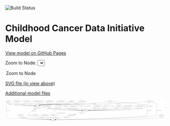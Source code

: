 <link rel='stylesheet' href="assets/style.css">
<link rel='stylesheet' href="https://unpkg.com/leaflet@1.5.1/dist/leaflet.css" integrity="sha512-xwE/Az9zrjBIphAcBb3F6JVqxf46+CDLwfLMHloNu6KEQCAWi6HcDUbeOfBIptF7tcCzusKFjFw2yuvEpDL9wQ==" crossorigin="">
<script type="text/javascript" src="https://code.jquery.com/jquery-3.2.1.min.js"></script>
<script type="text/javascript"  src="https://unpkg.com/leaflet@1.5.1/dist/leaflet.js"></script>
<script type="text/javascript" src="assets/actions.js"></script>

![Build Status](https://github.com/CBIIT/ccdi-model/actions/workflows/model-test-and-deploy.yml/badge.svg)

# Childhood Cancer Data Initiative Model

[View model on GitHub Pages](https://cbiit.github.io/ccdi-model/)



Zoom to Node: <select id="node_select">
  <option value="">Zoom to Node</option>
</select>
<div id="model"></div>

<p>
<a href="./model-desc/ccdi-model.svg">SVG file (in view above)</a>
<p>
<a href="./model-desc">Additional model files</a>
<div id='graph' style='display:off;'>
<svg width="3010pt" height="392pt"
 viewBox="0.00 0.00 3010.19 392.00" xmlns="http://www.w3.org/2000/svg" xmlns:xlink="http://www.w3.org/1999/xlink">
<g id="graph0" class="graph" transform="scale(1 1) rotate(0) translate(4 388)">
<title>Perl</title>
<polygon fill="#ffffff" stroke="transparent" points="-4,4 -4,-388 3006.1903,-388 3006.1903,4 -4,4"/>
<!-- study -->
<g id="node1" class="node">
<title>study</title>
<ellipse fill="none" stroke="#000000" cx="898.3956" cy="-18" rx="36.2938" ry="18"/>
<text text-anchor="middle" x="898.3956" y="-14.3" font-family="Times,serif" font-size="14.00" fill="#000000">study</text>
</g>
<!-- participant -->
<g id="node2" class="node">
<title>participant</title>
<ellipse fill="none" stroke="#000000" cx="1512.3956" cy="-192" rx="62.2891" ry="18"/>
<text text-anchor="middle" x="1512.3956" y="-188.3" font-family="Times,serif" font-size="14.00" fill="#000000">participant</text>
</g>
<!-- consent_group -->
<g id="node27" class="node">
<title>consent_group</title>
<ellipse fill="none" stroke="#000000" cx="1246.3956" cy="-105" rx="79.0865" ry="18"/>
<text text-anchor="middle" x="1246.3956" y="-101.3" font-family="Times,serif" font-size="14.00" fill="#000000">consent_group</text>
</g>
<!-- participant&#45;&gt;consent_group -->
<g id="edge39" class="edge">
<title>participant&#45;&gt;consent_group</title>
<path fill="none" stroke="#000000" d="M1470.8331,-178.4063C1425.2169,-163.4866 1351.7865,-139.4699 1301.4202,-122.9968"/>
<polygon fill="#000000" stroke="#000000" points="1302.2622,-119.5897 1291.6696,-119.8076 1300.0861,-126.2429 1302.2622,-119.5897"/>
<text text-anchor="middle" x="1445.8956" y="-144.8" font-family="Times,serif" font-size="14.00" fill="#000000">of_participant</text>
</g>
<!-- radiology_file -->
<g id="node3" class="node">
<title>radiology_file</title>
<ellipse fill="none" stroke="#000000" cx="1278.3956" cy="-279" rx="73.387" ry="18"/>
<text text-anchor="middle" x="1278.3956" y="-275.3" font-family="Times,serif" font-size="14.00" fill="#000000">radiology_file</text>
</g>
<!-- radiology_file&#45;&gt;participant -->
<g id="edge11" class="edge">
<title>radiology_file&#45;&gt;participant</title>
<path fill="none" stroke="#000000" d="M1267.6522,-261.0635C1262.7487,-250.3246 1259.5799,-237.048 1267.3956,-228 1278.7562,-214.8481 1373.5119,-203.9479 1441.7793,-197.702"/>
<polygon fill="#000000" stroke="#000000" points="1442.422,-201.1585 1452.0685,-196.7773 1441.7953,-194.1866 1442.422,-201.1585"/>
<text text-anchor="middle" x="1326.3956" y="-231.8" font-family="Times,serif" font-size="14.00" fill="#000000">of_radiology_file</text>
</g>
<!-- diagnosis -->
<g id="node4" class="node">
<title>diagnosis</title>
<ellipse fill="none" stroke="#000000" cx="1239.3956" cy="-366" rx="54.6905" ry="18"/>
<text text-anchor="middle" x="1239.3956" y="-362.3" font-family="Times,serif" font-size="14.00" fill="#000000">diagnosis</text>
</g>
<!-- diagnosis&#45;&gt;participant -->
<g id="edge33" class="edge">
<title>diagnosis&#45;&gt;participant</title>
<path fill="none" stroke="#000000" d="M1272.5515,-351.6651C1298.2843,-339.5126 1333.9168,-320.3541 1360.3956,-297 1375.3951,-283.7706 1372.3047,-274.125 1387.3956,-261 1411.1121,-240.3731 1442.0015,-223.2516 1467.1395,-211.2234"/>
<polygon fill="#000000" stroke="#000000" points="1468.887,-214.2702 1476.4654,-206.8662 1465.9239,-207.9282 1468.887,-214.2702"/>
<text text-anchor="middle" x="1431.8956" y="-275.3" font-family="Times,serif" font-size="14.00" fill="#000000">of_diagnosis</text>
</g>
<!-- sample -->
<g id="node22" class="node">
<title>sample</title>
<ellipse fill="none" stroke="#000000" cx="606.3956" cy="-279" rx="44.393" ry="18"/>
<text text-anchor="middle" x="606.3956" y="-275.3" font-family="Times,serif" font-size="14.00" fill="#000000">sample</text>
</g>
<!-- diagnosis&#45;&gt;sample -->
<g id="edge34" class="edge">
<title>diagnosis&#45;&gt;sample</title>
<path fill="none" stroke="#000000" d="M1203.0997,-352.4127C1168.7022,-340.217 1115.3143,-323.0368 1067.3956,-315 888.3861,-284.9769 837.7832,-330.5209 659.3956,-297 655.7426,-296.3136 651.998,-295.4304 648.2707,-294.4246"/>
<polygon fill="#000000" stroke="#000000" points="649.1025,-291.0206 638.5198,-291.5269 647.1084,-297.7306 649.1025,-291.0206"/>
<text text-anchor="middle" x="1174.8956" y="-318.8" font-family="Times,serif" font-size="14.00" fill="#000000">of_diagnosis</text>
</g>
<!-- laboratory_test -->
<g id="node5" class="node">
<title>laboratory_test</title>
<ellipse fill="none" stroke="#000000" cx="1453.3956" cy="-366" rx="81.7856" ry="18"/>
<text text-anchor="middle" x="1453.3956" y="-362.3" font-family="Times,serif" font-size="14.00" fill="#000000">laboratory_test</text>
</g>
<!-- laboratory_test&#45;&gt;participant -->
<g id="edge20" class="edge">
<title>laboratory_test&#45;&gt;participant</title>
<path fill="none" stroke="#000000" d="M1460.8865,-347.9825C1466.533,-334.1424 1474.316,-314.4975 1480.3956,-297 1489.4257,-271.0106 1498.4483,-240.9395 1504.5998,-219.6567"/>
<polygon fill="#000000" stroke="#000000" points="1507.985,-220.5484 1507.3764,-209.9711 1501.2561,-218.6194 1507.985,-220.5484"/>
<text text-anchor="middle" x="1557.8956" y="-275.3" font-family="Times,serif" font-size="14.00" fill="#000000">of_laboratory_test</text>
</g>
<!-- laboratory_test&#45;&gt;sample -->
<g id="edge21" class="edge">
<title>laboratory_test&#45;&gt;sample</title>
<path fill="none" stroke="#000000" d="M1402.2647,-351.7855C1355.97,-339.6069 1285.6875,-322.8309 1223.3956,-315 974.5599,-283.7183 906.1536,-341.8138 659.3956,-297 655.6877,-296.3266 651.8869,-295.4441 648.1064,-294.4314"/>
<polygon fill="#000000" stroke="#000000" points="648.8071,-290.9886 638.2247,-291.5006 646.8166,-297.6997 648.8071,-290.9886"/>
<text text-anchor="middle" x="1371.8956" y="-318.8" font-family="Times,serif" font-size="14.00" fill="#000000">of_laboratory_test</text>
</g>
<!-- cell_line -->
<g id="node6" class="node">
<title>cell_line</title>
<ellipse fill="none" stroke="#000000" cx="49.3956" cy="-366" rx="49.2915" ry="18"/>
<text text-anchor="middle" x="49.3956" y="-362.3" font-family="Times,serif" font-size="14.00" fill="#000000">cell_line</text>
</g>
<!-- cell_line&#45;&gt;study -->
<g id="edge3" class="edge">
<title>cell_line&#45;&gt;study</title>
<path fill="none" stroke="#000000" d="M38.4071,-348.4091C28.8074,-331.3379 16.3956,-304.3621 16.3956,-279 16.3956,-279 16.3956,-279 16.3956,-105 16.3956,14.0663 161.2556,-68.8228 279.3956,-54 492.1175,-27.3102 748.4984,-20.3596 851.8606,-18.5888"/>
<polygon fill="#000000" stroke="#000000" points="852.0191,-22.0868 861.9607,-18.4241 851.9049,-15.0877 852.0191,-22.0868"/>
<text text-anchor="middle" x="56.8956" y="-188.3" font-family="Times,serif" font-size="14.00" fill="#000000">of_cell_line</text>
</g>
<!-- cell_line&#45;&gt;sample -->
<g id="edge4" class="edge">
<title>cell_line&#45;&gt;sample</title>
<path fill="none" stroke="#000000" d="M79.4241,-351.6895C108.3108,-338.1684 150.0742,-319.3287 167.3956,-315 238.7807,-297.1605 450.9127,-285.7987 551.8496,-281.2565"/>
<polygon fill="#000000" stroke="#000000" points="552.302,-284.74 562.1369,-280.7999 551.9915,-277.7469 552.302,-284.74"/>
<text text-anchor="middle" x="207.8956" y="-318.8" font-family="Times,serif" font-size="14.00" fill="#000000">of_cell_line</text>
</g>
<!-- study_admin -->
<g id="node7" class="node">
<title>study_admin</title>
<ellipse fill="none" stroke="#000000" cx="288.3956" cy="-105" rx="70.3881" ry="18"/>
<text text-anchor="middle" x="288.3956" y="-101.3" font-family="Times,serif" font-size="14.00" fill="#000000">study_admin</text>
</g>
<!-- study_admin&#45;&gt;study -->
<g id="edge10" class="edge">
<title>study_admin&#45;&gt;study</title>
<path fill="none" stroke="#000000" d="M283.17,-86.6265C281.2816,-75.7233 281.2943,-62.4273 289.3956,-54 308.8001,-33.8147 711.7838,-22.411 851.3278,-19.0558"/>
<polygon fill="#000000" stroke="#000000" points="851.7721,-22.5463 861.6862,-18.8099 851.6059,-15.5483 851.7721,-22.5463"/>
<text text-anchor="middle" x="345.8956" y="-57.8" font-family="Times,serif" font-size="14.00" fill="#000000">of_study_admin</text>
</g>
<!-- pdx -->
<g id="node8" class="node">
<title>pdx</title>
<ellipse fill="none" stroke="#000000" cx="535.3956" cy="-192" rx="27.8951" ry="18"/>
<text text-anchor="middle" x="535.3956" y="-188.3" font-family="Times,serif" font-size="14.00" fill="#000000">pdx</text>
</g>
<!-- pdx&#45;&gt;study -->
<g id="edge1" class="edge">
<title>pdx&#45;&gt;study</title>
<path fill="none" stroke="#000000" d="M511.2109,-182.5311C469.9796,-165.0367 393.4875,-125.8757 425.3956,-87 452.3278,-54.1868 738.3734,-29.7475 852.1258,-21.2581"/>
<polygon fill="#000000" stroke="#000000" points="852.5473,-24.7366 862.2625,-20.5099 852.032,-17.7556 852.5473,-24.7366"/>
<text text-anchor="middle" x="449.3956" y="-101.3" font-family="Times,serif" font-size="14.00" fill="#000000">of_pdx</text>
</g>
<!-- pdx&#45;&gt;sample -->
<g id="edge2" class="edge">
<title>pdx&#45;&gt;sample</title>
<path fill="none" stroke="#000000" d="M531.3963,-210.2866C530.1465,-220.6321 530.3965,-233.3821 536.3956,-243 542.0956,-252.1384 550.9205,-259.0621 560.406,-264.2686"/>
<polygon fill="#000000" stroke="#000000" points="559.0986,-267.5247 569.6222,-268.7505 562.1599,-261.2296 559.0986,-267.5247"/>
<text text-anchor="middle" x="560.3956" y="-231.8" font-family="Times,serif" font-size="14.00" fill="#000000">of_pdx</text>
</g>
<!-- study_funding -->
<g id="node9" class="node">
<title>study_funding</title>
<ellipse fill="none" stroke="#000000" cx="559.3956" cy="-105" rx="77.1866" ry="18"/>
<text text-anchor="middle" x="559.3956" y="-101.3" font-family="Times,serif" font-size="14.00" fill="#000000">study_funding</text>
</g>
<!-- study_funding&#45;&gt;study -->
<g id="edge27" class="edge">
<title>study_funding&#45;&gt;study</title>
<path fill="none" stroke="#000000" d="M574.573,-87.342C585.5256,-75.8488 601.3376,-61.6245 618.3956,-54 659.1469,-35.7852 783.6609,-25.2654 852.1088,-20.7117"/>
<polygon fill="#000000" stroke="#000000" points="852.4357,-24.198 862.1879,-20.0574 851.9821,-17.2127 852.4357,-24.198"/>
<text text-anchor="middle" x="680.3956" y="-57.8" font-family="Times,serif" font-size="14.00" fill="#000000">of_study_funding</text>
</g>
<!-- study_personnel -->
<g id="node10" class="node">
<title>study_personnel</title>
<ellipse fill="none" stroke="#000000" cx="741.3956" cy="-105" rx="87.1846" ry="18"/>
<text text-anchor="middle" x="741.3956" y="-101.3" font-family="Times,serif" font-size="14.00" fill="#000000">study_personnel</text>
</g>
<!-- study_personnel&#45;&gt;study -->
<g id="edge23" class="edge">
<title>study_personnel&#45;&gt;study</title>
<path fill="none" stroke="#000000" d="M741.9717,-86.6625C743.2833,-75.7727 746.7349,-62.4783 755.3956,-54 769.2332,-40.4539 816.6516,-30.3463 853.1312,-24.3436"/>
<polygon fill="#000000" stroke="#000000" points="853.7668,-27.7866 863.0933,-22.76 852.6678,-20.8734 853.7668,-27.7866"/>
<text text-anchor="middle" x="824.8956" y="-57.8" font-family="Times,serif" font-size="14.00" fill="#000000">of_study_personnel</text>
</g>
<!-- pathology_file -->
<g id="node11" class="node">
<title>pathology_file</title>
<ellipse fill="none" stroke="#000000" cx="403.3956" cy="-366" rx="76.0865" ry="18"/>
<text text-anchor="middle" x="403.3956" y="-362.3" font-family="Times,serif" font-size="14.00" fill="#000000">pathology_file</text>
</g>
<!-- pathology_file&#45;&gt;sample -->
<g id="edge14" class="edge">
<title>pathology_file&#45;&gt;sample</title>
<path fill="none" stroke="#000000" d="M409.6134,-348.0061C414.3996,-336.8223 422.126,-323.0816 433.3956,-315 452.379,-301.3868 509.9995,-291.2301 553.5696,-285.2351"/>
<polygon fill="#000000" stroke="#000000" points="554.3025,-288.6684 563.7505,-283.8739 553.3748,-281.7301 554.3025,-288.6684"/>
<text text-anchor="middle" x="494.3956" y="-318.8" font-family="Times,serif" font-size="14.00" fill="#000000">of_pathology_file</text>
</g>
<!-- methylation_array_file -->
<g id="node12" class="node">
<title>methylation_array_file</title>
<ellipse fill="none" stroke="#000000" cx="613.3956" cy="-366" rx="115.8798" ry="18"/>
<text text-anchor="middle" x="613.3956" y="-362.3" font-family="Times,serif" font-size="14.00" fill="#000000">methylation_array_file</text>
</g>
<!-- methylation_array_file&#45;&gt;sample -->
<g id="edge35" class="edge">
<title>methylation_array_file&#45;&gt;sample</title>
<path fill="none" stroke="#000000" d="M578.4341,-348.7957C571.5873,-343.7298 565.3195,-337.489 561.3956,-330 555.6311,-318.998 562.2011,-308.4269 571.9425,-299.7901"/>
<polygon fill="#000000" stroke="#000000" points="574.1458,-302.5102 579.8583,-293.5874 569.8282,-297.0003 574.1458,-302.5102"/>
<text text-anchor="middle" x="652.8956" y="-318.8" font-family="Times,serif" font-size="14.00" fill="#000000">of_methylation_array_file</text>
</g>
<!-- publication -->
<g id="node13" class="node">
<title>publication</title>
<ellipse fill="none" stroke="#000000" cx="909.3956" cy="-105" rx="63.0888" ry="18"/>
<text text-anchor="middle" x="909.3956" y="-101.3" font-family="Times,serif" font-size="14.00" fill="#000000">publication</text>
</g>
<!-- publication&#45;&gt;study -->
<g id="edge6" class="edge">
<title>publication&#45;&gt;study</title>
<path fill="none" stroke="#000000" d="M903.4055,-86.8765C901.794,-81.215 900.2595,-74.9049 899.3956,-69 898.3151,-61.6148 897.8377,-53.5645 897.6833,-46.0876"/>
<polygon fill="#000000" stroke="#000000" points="901.1832,-46.0171 897.6511,-36.0284 894.1833,-46.0396 901.1832,-46.0171"/>
<text text-anchor="middle" x="950.3956" y="-57.8" font-family="Times,serif" font-size="14.00" fill="#000000">of_publication</text>
</g>
<!-- synonym -->
<g id="node14" class="node">
<title>synonym</title>
<ellipse fill="none" stroke="#000000" cx="1981.3956" cy="-366" rx="51.9908" ry="18"/>
<text text-anchor="middle" x="1981.3956" y="-362.3" font-family="Times,serif" font-size="14.00" fill="#000000">synonym</text>
</g>
<!-- synonym&#45;&gt;study -->
<g id="edge19" class="edge">
<title>synonym&#45;&gt;study</title>
<path fill="none" stroke="#000000" d="M2032.4172,-362.3169C2185.4117,-351.0713 2631.3019,-316.7475 2655.3956,-297 2677.5215,-278.8653 2674.3956,-264.108 2674.3956,-235.5 2674.3956,-235.5 2674.3956,-235.5 2674.3956,-105 2674.3956,-60.4015 1226.4208,-25.4114 945.3407,-19.0392"/>
<polygon fill="#000000" stroke="#000000" points="945.1587,-15.5343 935.0822,-18.8077 945.0007,-22.5326 945.1587,-15.5343"/>
<text text-anchor="middle" x="2716.8956" y="-188.3" font-family="Times,serif" font-size="14.00" fill="#000000">of_synonym</text>
</g>
<!-- synonym&#45;&gt;participant -->
<g id="edge18" class="edge">
<title>synonym&#45;&gt;participant</title>
<path fill="none" stroke="#000000" d="M1980.5415,-347.6844C1978.6885,-325.3667 1972.8365,-287.3793 1954.3956,-261 1939.5627,-239.7819 1930.7438,-236.7969 1906.3956,-228 1849.0724,-207.2893 1681.8774,-197.9927 1584.6942,-194.2379"/>
<polygon fill="#000000" stroke="#000000" points="1584.7721,-190.7384 1574.6475,-193.8598 1584.5088,-197.7335 1584.7721,-190.7384"/>
<text text-anchor="middle" x="2013.8956" y="-275.3" font-family="Times,serif" font-size="14.00" fill="#000000">of_synonym</text>
</g>
<!-- synonym&#45;&gt;sample -->
<g id="edge17" class="edge">
<title>synonym&#45;&gt;sample</title>
<path fill="none" stroke="#000000" d="M1931.976,-360.1451C1837.0595,-349.1639 1622.5914,-325.6283 1441.3956,-315 1267.8701,-304.8216 830.5583,-327.2996 659.3956,-297 655.6847,-296.3431 651.8818,-295.4721 648.1,-294.467"/>
<polygon fill="#000000" stroke="#000000" points="648.798,-291.0238 638.2161,-291.5482 646.8154,-297.7372 648.798,-291.0238"/>
<text text-anchor="middle" x="1677.8956" y="-318.8" font-family="Times,serif" font-size="14.00" fill="#000000">of_synonym</text>
</g>
<!-- medical_history -->
<g id="node15" class="node">
<title>medical_history</title>
<ellipse fill="none" stroke="#000000" cx="1746.3956" cy="-279" rx="85.2851" ry="18"/>
<text text-anchor="middle" x="1746.3956" y="-275.3" font-family="Times,serif" font-size="14.00" fill="#000000">medical_history</text>
</g>
<!-- medical_history&#45;&gt;participant -->
<g id="edge9" class="edge">
<title>medical_history&#45;&gt;participant</title>
<path fill="none" stroke="#000000" d="M1704.2909,-263.3457C1663.7625,-248.2774 1602.55,-225.5189 1560.2066,-209.7759"/>
<polygon fill="#000000" stroke="#000000" points="1561.2667,-206.436 1550.6738,-206.2316 1558.8272,-212.9972 1561.2667,-206.436"/>
<text text-anchor="middle" x="1712.3956" y="-231.8" font-family="Times,serif" font-size="14.00" fill="#000000">of_medical_history</text>
</g>
<!-- sequencing_file -->
<g id="node16" class="node">
<title>sequencing_file</title>
<ellipse fill="none" stroke="#000000" cx="830.3956" cy="-366" rx="83.3857" ry="18"/>
<text text-anchor="middle" x="830.3956" y="-362.3" font-family="Times,serif" font-size="14.00" fill="#000000">sequencing_file</text>
</g>
<!-- sequencing_file&#45;&gt;sample -->
<g id="edge31" class="edge">
<title>sequencing_file&#45;&gt;sample</title>
<path fill="none" stroke="#000000" d="M800.0623,-349.1439C789.6311,-343.2216 777.9298,-336.4372 767.3956,-330 756.982,-323.6365 755.6679,-319.677 744.3956,-315 708.7283,-300.2013 696.6323,-307.2271 659.3956,-297 656.0617,-296.0844 652.6309,-295.0755 649.1943,-294.0172"/>
<polygon fill="#000000" stroke="#000000" points="650.1612,-290.6518 639.5703,-290.9393 648.0289,-297.3192 650.1612,-290.6518"/>
<text text-anchor="middle" x="833.8956" y="-318.8" font-family="Times,serif" font-size="14.00" fill="#000000">of_sequencing_file</text>
</g>
<!-- survival -->
<g id="node17" class="node">
<title>survival</title>
<ellipse fill="none" stroke="#000000" cx="1897.3956" cy="-279" rx="48.1917" ry="18"/>
<text text-anchor="middle" x="1897.3956" y="-275.3" font-family="Times,serif" font-size="14.00" fill="#000000">survival</text>
</g>
<!-- survival&#45;&gt;participant -->
<g id="edge7" class="edge">
<title>survival&#45;&gt;participant</title>
<path fill="none" stroke="#000000" d="M1870.3865,-264.0919C1848.0108,-252.4159 1815.0295,-236.7351 1784.3956,-228 1717.9845,-209.0633 1639.5588,-200.0292 1584.0255,-195.755"/>
<polygon fill="#000000" stroke="#000000" points="1584.1609,-192.2555 1573.9307,-195.011 1583.6463,-199.2366 1584.1609,-192.2555"/>
<text text-anchor="middle" x="1862.8956" y="-231.8" font-family="Times,serif" font-size="14.00" fill="#000000">of_survival</text>
</g>
<!-- treatment -->
<g id="node18" class="node">
<title>treatment</title>
<ellipse fill="none" stroke="#000000" cx="2142.3956" cy="-279" rx="57.6901" ry="18"/>
<text text-anchor="middle" x="2142.3956" y="-275.3" font-family="Times,serif" font-size="14.00" fill="#000000">treatment</text>
</g>
<!-- treatment&#45;&gt;participant -->
<g id="edge5" class="edge">
<title>treatment&#45;&gt;participant</title>
<path fill="none" stroke="#000000" d="M2108.3594,-264.3542C2079.0135,-252.4204 2035.206,-236.243 1995.3956,-228 1918.9645,-212.1745 1699.3812,-200.3697 1584.4633,-195.0766"/>
<polygon fill="#000000" stroke="#000000" points="1584.5003,-191.5747 1574.3511,-194.6152 1584.1811,-198.5675 1584.5003,-191.5747"/>
<text text-anchor="middle" x="2096.3956" y="-231.8" font-family="Times,serif" font-size="14.00" fill="#000000">of_treatment</text>
</g>
<!-- family_relationship -->
<g id="node19" class="node">
<title>family_relationship</title>
<ellipse fill="none" stroke="#000000" cx="2318.3956" cy="-279" rx="100.1823" ry="18"/>
<text text-anchor="middle" x="2318.3956" y="-275.3" font-family="Times,serif" font-size="14.00" fill="#000000">family_relationship</text>
</g>
<!-- family_relationship&#45;&gt;participant -->
<g id="edge8" class="edge">
<title>family_relationship&#45;&gt;participant</title>
<path fill="none" stroke="#000000" d="M2274.4312,-262.7948C2240.2889,-250.9707 2191.4913,-235.7165 2147.3956,-228 2041.2838,-209.4311 1728.0441,-198.2549 1585.0542,-193.9892"/>
<polygon fill="#000000" stroke="#000000" points="1584.744,-190.4786 1574.645,-193.6819 1584.5374,-197.4756 1584.744,-190.4786"/>
<text text-anchor="middle" x="2288.8956" y="-231.8" font-family="Times,serif" font-size="14.00" fill="#000000">of_family_relationship</text>
</g>
<!-- genetic_analysis -->
<g id="node20" class="node">
<title>genetic_analysis</title>
<ellipse fill="none" stroke="#000000" cx="1054.3956" cy="-366" rx="87.9851" ry="18"/>
<text text-anchor="middle" x="1054.3956" y="-362.3" font-family="Times,serif" font-size="14.00" fill="#000000">genetic_analysis</text>
</g>
<!-- genetic_analysis&#45;&gt;participant -->
<g id="edge15" class="edge">
<title>genetic_analysis&#45;&gt;participant</title>
<path fill="none" stroke="#000000" d="M1064.178,-347.9881C1068.5634,-337.2209 1071.2001,-323.941 1063.3956,-315 1024.4591,-270.3936 970.3321,-341.6064 931.3956,-297 920.8739,-284.9462 920.8679,-273.0485 931.3956,-261 951.02,-238.5408 1034.9173,-247.5345 1064.3956,-243 1103.1767,-237.0345 1112.5158,-233.2835 1151.3956,-228 1251.9828,-214.331 1369.0016,-203.6043 1441.8939,-197.533"/>
<polygon fill="#000000" stroke="#000000" points="1442.2026,-201.0195 1451.8802,-196.7073 1441.6258,-194.0433 1442.2026,-201.0195"/>
<text text-anchor="middle" x="1001.3956" y="-275.3" font-family="Times,serif" font-size="14.00" fill="#000000">of_genetic_analysis</text>
</g>
<!-- genetic_analysis&#45;&gt;sample -->
<g id="edge16" class="edge">
<title>genetic_analysis&#45;&gt;sample</title>
<path fill="none" stroke="#000000" d="M992.3677,-353.1449C970.0904,-347.4464 945.1176,-339.7799 923.3956,-330 912.2675,-324.9898 911.956,-318.911 900.3956,-315 798.6511,-280.5784 764.6432,-318.4416 659.3956,-297 655.7535,-296.258 652.0165,-295.3359 648.2943,-294.3041"/>
<polygon fill="#000000" stroke="#000000" points="649.1362,-290.9023 638.5515,-291.3648 647.1144,-297.604 649.1362,-290.9023"/>
<text text-anchor="middle" x="993.3956" y="-318.8" font-family="Times,serif" font-size="14.00" fill="#000000">of_genetic_analysis</text>
</g>
<!-- generic_file -->
<g id="node21" class="node">
<title>generic_file</title>
<ellipse fill="none" stroke="#000000" cx="2720.3956" cy="-366" rx="65.7887" ry="18"/>
<text text-anchor="middle" x="2720.3956" y="-362.3" font-family="Times,serif" font-size="14.00" fill="#000000">generic_file</text>
</g>
<!-- generic_file&#45;&gt;study -->
<g id="edge30" class="edge">
<title>generic_file&#45;&gt;study</title>
<path fill="none" stroke="#000000" d="M2771.4375,-354.6502C2809.3059,-342.8675 2854.3956,-320.1895 2854.3956,-279 2854.3956,-279 2854.3956,-279 2854.3956,-105 2854.3956,-55.6314 1242.7111,-24.2039 945.2834,-18.8245"/>
<polygon fill="#000000" stroke="#000000" points="944.9257,-15.3176 934.8644,-18.637 944.7997,-22.3165 944.9257,-15.3176"/>
<text text-anchor="middle" x="2907.3956" y="-188.3" font-family="Times,serif" font-size="14.00" fill="#000000">of_generic_file</text>
</g>
<!-- generic_file&#45;&gt;participant -->
<g id="edge29" class="edge">
<title>generic_file&#45;&gt;participant</title>
<path fill="none" stroke="#000000" d="M2713.0355,-348.03C2698.2145,-314.8723 2661.1733,-245.8243 2603.3956,-228 2506.8078,-198.2029 1813.4803,-193.0676 1585.1212,-192.1836"/>
<polygon fill="#000000" stroke="#000000" points="1584.9383,-188.683 1574.9254,-192.1457 1584.9123,-195.6829 1584.9383,-188.683"/>
<text text-anchor="middle" x="2736.3956" y="-275.3" font-family="Times,serif" font-size="14.00" fill="#000000">of_generic_file</text>
</g>
<!-- generic_file&#45;&gt;sample -->
<g id="edge28" class="edge">
<title>generic_file&#45;&gt;sample</title>
<path fill="none" stroke="#000000" d="M2656.3403,-361.9576C2498.2022,-352.1439 2076.538,-326.988 1724.3956,-315 1606.1139,-310.9733 775.9965,-317.2735 659.3956,-297 655.6827,-296.3544 651.8785,-295.4914 648.0957,-294.4915"/>
<polygon fill="#000000" stroke="#000000" points="648.7918,-291.048 638.2104,-291.5809 646.8146,-297.763 648.7918,-291.048"/>
<text text-anchor="middle" x="2134.3956" y="-318.8" font-family="Times,serif" font-size="14.00" fill="#000000">of_generic_file</text>
</g>
<!-- sample&#45;&gt;participant -->
<g id="edge24" class="edge">
<title>sample&#45;&gt;participant</title>
<path fill="none" stroke="#000000" d="M639.8113,-267.1948C676.6433,-254.8092 737.9059,-236.045 792.3956,-228 915.7454,-209.7883 1283.2482,-198.1175 1440.1216,-193.8381"/>
<polygon fill="#000000" stroke="#000000" points="1440.2435,-197.3362 1450.1452,-193.5669 1440.0542,-190.3387 1440.2435,-197.3362"/>
<text text-anchor="middle" x="828.8956" y="-231.8" font-family="Times,serif" font-size="14.00" fill="#000000">of_sample</text>
</g>
<!-- sample&#45;&gt;cell_line -->
<g id="edge25" class="edge">
<title>sample&#45;&gt;cell_line</title>
<path fill="none" stroke="#000000" d="M561.9059,-280.3223C433.6956,-284.3389 71.4146,-297.2185 53.3956,-315 47.3733,-320.9429 45.2793,-329.5253 45.0238,-337.9598"/>
<polygon fill="#000000" stroke="#000000" points="41.5291,-338.158 45.4836,-347.9871 48.5218,-337.8373 41.5291,-338.158"/>
<text text-anchor="middle" x="89.8956" y="-318.8" font-family="Times,serif" font-size="14.00" fill="#000000">of_sample</text>
</g>
<!-- sample&#45;&gt;pdx -->
<g id="edge26" class="edge">
<title>sample&#45;&gt;pdx</title>
<path fill="none" stroke="#000000" d="M601.1602,-260.7432C597.5817,-250.4076 592.0817,-237.6576 584.3956,-228 578.915,-221.1136 571.8069,-214.8942 564.7127,-209.6379"/>
<polygon fill="#000000" stroke="#000000" points="566.6996,-206.7565 556.4894,-203.9275 562.7069,-212.5062 566.6996,-206.7565"/>
<text text-anchor="middle" x="629.8956" y="-231.8" font-family="Times,serif" font-size="14.00" fill="#000000">of_sample</text>
</g>
<!-- clinical_measure_file -->
<g id="node23" class="node">
<title>clinical_measure_file</title>
<ellipse fill="none" stroke="#000000" cx="777.3956" cy="-279" rx="108.5808" ry="18"/>
<text text-anchor="middle" x="777.3956" y="-275.3" font-family="Times,serif" font-size="14.00" fill="#000000">clinical_measure_file</text>
</g>
<!-- clinical_measure_file&#45;&gt;study -->
<g id="edge37" class="edge">
<title>clinical_measure_file&#45;&gt;study</title>
<path fill="none" stroke="#000000" d="M812.7093,-261.9449C823.1998,-256.3741 834.5204,-249.8463 844.3956,-243 910.9168,-196.8825 935.4859,-189.6648 981.3956,-123 999.5051,-96.7035 1019.8766,-80.0367 1001.3956,-54 994.0634,-43.6701 966.2788,-34.3077 941.4136,-27.7213"/>
<polygon fill="#000000" stroke="#000000" points="942.2753,-24.3291 931.7205,-25.2494 940.5455,-31.112 942.2753,-24.3291"/>
<text text-anchor="middle" x="1054.3956" y="-144.8" font-family="Times,serif" font-size="14.00" fill="#000000">of_clinical_measure_file</text>
</g>
<!-- clinical_measure_file&#45;&gt;participant -->
<g id="edge38" class="edge">
<title>clinical_measure_file&#45;&gt;participant</title>
<path fill="none" stroke="#000000" d="M824.5442,-262.6812C839.1945,-257.0488 855.2138,-250.3013 869.3956,-243 880.2461,-237.4138 880.8033,-231.8152 892.3956,-228 943.173,-211.2883 1287.3585,-198.8644 1439.8839,-194.1141"/>
<polygon fill="#000000" stroke="#000000" points="1440.2011,-197.6061 1450.0882,-193.7989 1439.9849,-190.6094 1440.2011,-197.6061"/>
<text text-anchor="middle" x="978.3956" y="-231.8" font-family="Times,serif" font-size="14.00" fill="#000000">of_clinical_measure_file</text>
</g>
<!-- treatment_response -->
<g id="node24" class="node">
<title>treatment_response</title>
<ellipse fill="none" stroke="#000000" cx="2541.3956" cy="-279" rx="104.7816" ry="18"/>
<text text-anchor="middle" x="2541.3956" y="-275.3" font-family="Times,serif" font-size="14.00" fill="#000000">treatment_response</text>
</g>
<!-- treatment_response&#45;&gt;participant -->
<g id="edge12" class="edge">
<title>treatment_response&#45;&gt;participant</title>
<path fill="none" stroke="#000000" d="M2497.9942,-262.6041C2464.2771,-250.6789 2416.0613,-235.3814 2372.3956,-228 2221.8934,-202.5586 1763.9567,-194.7968 1585.0791,-192.6991"/>
<polygon fill="#000000" stroke="#000000" points="1585.0209,-189.1983 1574.9814,-192.5833 1584.9406,-196.1978 1585.0209,-189.1983"/>
<text text-anchor="middle" x="2516.3956" y="-231.8" font-family="Times,serif" font-size="14.00" fill="#000000">of_treatment_response</text>
</g>
<!-- cytogenomic_file -->
<g id="node25" class="node">
<title>cytogenomic_file</title>
<ellipse fill="none" stroke="#000000" cx="219.3956" cy="-366" rx="89.8845" ry="18"/>
<text text-anchor="middle" x="219.3956" y="-362.3" font-family="Times,serif" font-size="14.00" fill="#000000">cytogenomic_file</text>
</g>
<!-- cytogenomic_file&#45;&gt;sample -->
<g id="edge22" class="edge">
<title>cytogenomic_file&#45;&gt;sample</title>
<path fill="none" stroke="#000000" d="M233.1539,-347.9826C243.0168,-336.4866 257.3541,-322.4009 273.3956,-315 321.6256,-292.7485 470.6009,-283.9221 551.9728,-280.6916"/>
<polygon fill="#000000" stroke="#000000" points="552.1704,-284.1867 562.0294,-280.3072 551.903,-277.1918 552.1704,-284.1867"/>
<text text-anchor="middle" x="344.8956" y="-318.8" font-family="Times,serif" font-size="14.00" fill="#000000">of_cytogenomic_file</text>
</g>
<!-- exposure -->
<g id="node26" class="node">
<title>exposure</title>
<ellipse fill="none" stroke="#000000" cx="1133.3956" cy="-279" rx="53.0913" ry="18"/>
<text text-anchor="middle" x="1133.3956" y="-275.3" font-family="Times,serif" font-size="14.00" fill="#000000">exposure</text>
</g>
<!-- exposure&#45;&gt;participant -->
<g id="edge36" class="edge">
<title>exposure&#45;&gt;participant</title>
<path fill="none" stroke="#000000" d="M1142.3574,-260.7806C1148.9977,-249.3526 1159.1784,-235.423 1172.3956,-228 1195.2488,-215.1652 1348.4198,-202.9039 1441.2026,-196.5346"/>
<polygon fill="#000000" stroke="#000000" points="1441.6329,-200.0135 1451.3725,-195.8434 1441.1582,-193.0296 1441.6329,-200.0135"/>
<text text-anchor="middle" x="1215.8956" y="-231.8" font-family="Times,serif" font-size="14.00" fill="#000000">of_exposure</text>
</g>
<!-- consent_group&#45;&gt;study -->
<g id="edge13" class="edge">
<title>consent_group&#45;&gt;study</title>
<path fill="none" stroke="#000000" d="M1192.7833,-91.5969C1123.6121,-74.3041 1004.6544,-44.5647 941.1993,-28.7009"/>
<polygon fill="#000000" stroke="#000000" points="941.6862,-25.215 931.1358,-26.1851 939.9884,-32.006 941.6862,-25.215"/>
<text text-anchor="middle" x="1156.8956" y="-57.8" font-family="Times,serif" font-size="14.00" fill="#000000">of_consent_group</text>
</g>
<!-- study_arm -->
<g id="node28" class="node">
<title>study_arm</title>
<ellipse fill="none" stroke="#000000" cx="2942.3956" cy="-105" rx="59.5901" ry="18"/>
<text text-anchor="middle" x="2942.3956" y="-101.3" font-family="Times,serif" font-size="14.00" fill="#000000">study_arm</text>
</g>
<!-- study_arm&#45;&gt;study -->
<g id="edge32" class="edge">
<title>study_arm&#45;&gt;study</title>
<path fill="none" stroke="#000000" d="M2923.9908,-87.6985C2909.9507,-75.7272 2889.4897,-60.7769 2868.3956,-54 2773.9965,-23.6726 1234.283,-18.7493 945.0339,-18.0908"/>
<polygon fill="#000000" stroke="#000000" points="944.8961,-14.5906 934.8884,-18.0683 944.8805,-21.5906 944.8961,-14.5906"/>
<text text-anchor="middle" x="2944.8956" y="-57.8" font-family="Times,serif" font-size="14.00" fill="#000000">of_study_arm</text>
</g>
</g>
</svg>
</div>
